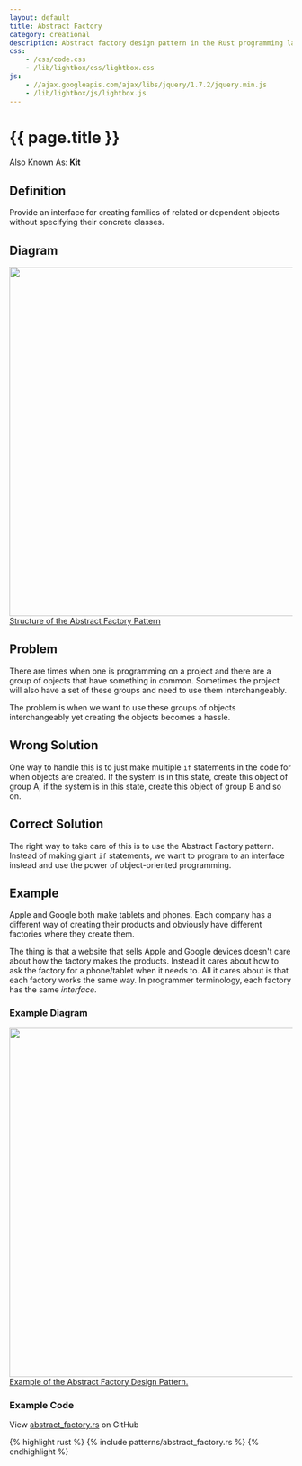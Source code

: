 ```yaml
---
layout: default
title: Abstract Factory
category: creational
description: Abstract factory design pattern in the Rust programming language with example.
css:
    - /css/code.css
    - /lib/lightbox/css/lightbox.css
js:
    - //ajax.googleapis.com/ajax/libs/jquery/1.7.2/jquery.min.js
    - /lib/lightbox/js/lightbox.js
---
```


{{ page.title }}
================

Also Known As: **Kit**

## Definition

Provide an interface for creating families of related or dependent objects
without specifying their concrete classes.

## Diagram

<div class="gallery medium">
    <a href="{{ site.url }}/img/abstract-factory-structure.png" rel="lightbox" title="Structure of the Abstract Factory Pattern">
        <img src="{{ site.url }}/img/abstract-factory-structure.png" width="620">
        <span>Structure of the Abstract Factory Pattern</span>
    </a>
</div>

## Problem

There are times when one is programming on a project and there are a group of
objects that have something in common. Sometimes the project will also have a
set of these groups and need to use them interchangeably.

The problem is when we want to use these groups of objects interchangeably yet
creating the objects becomes a hassle.

## Wrong Solution

One way to handle this is to just make multiple `if` statements in the code for
when objects are created. If the system is in this state, create this object of
group A, if the system is in this state, create this object of group B and so
on.

## Correct Solution

The right way to take care of this is to use the Abstract Factory pattern.
Instead of making giant `if` statements, we want to program to an interface
instead and use the power of object-oriented programming.

## Example

Apple and Google both make tablets and phones. Each company has a different way
of creating their products and obviously have different factories where they
create them.

The thing is that a website that sells Apple and Google devices doesn't care
about how the factory makes the products. Instead it cares about how to ask the
factory for a phone/tablet when it needs to. All it cares about is that each
factory works the same way. In programmer terminology, each factory has the same
*interface*.

### Example Diagram

<div class="gallery medium">
    <a href="{{ site.url }}/img/abstract-factory-example.png" rel="lightbox" title="Example of the Abstract Factory Design Pattern.">
        <img src="{{ site.url }}/img/abstract-factory-example.png" width="620">
        <span>Example of the Abstract Factory Design Pattern.</span>
    </a>
</div>

### Example Code

View [abstract_factory.rs][github] on GitHub

{% highlight rust %}
{% include patterns/abstract_factory.rs %}
{% endhighlight %}

[github]: https://github.com/jdavis/rust-design-patterns/blob/master/patterns/abstract_factory.rs
